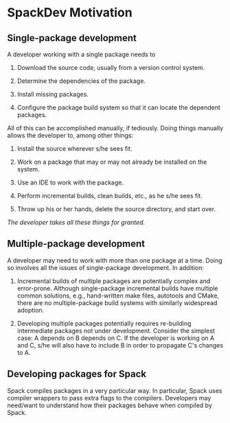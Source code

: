 # SpackDev Motivation

## Single-package development
A developer working with a single package needs to

1. Download the source code, usually from a version control system.

1. Determine the dependencies of the package.

1. Install missing packages.

1. Configure the package build system so that it can locate the dependent packages.

All of this can be accomplished manually, if tediously. Doing things manually allows the developer to, among other things:

1. Install the source wherever s/he sees fit.

1. Work on a package that may or may not already be installed on the system.

1. Use an IDE to work with the package.

1. Perform incremental builds, clean builds, etc., as he s/he sees fit.

1. Throw up his or her hands, delete the source directory, and start over.

_The developer takes all these things for granted._

## Multiple-package development
A developer may need to work with more than one package at a time. Doing so involves all the issues of single-package development. In addition:

1. Incremental builds of multiple packages are potentially complex and error-prone. Although single-package incremental builds have multiple common solutions, e.g., hand-written make files, autotools and CMake, there are no multiple-package build systems with similarly widespread adoption.

1. Developing multiple packages potentially requires re-building intermediate packages not under development. Consider the simplest case: A depends on B depends on C. If the developer is working on A and C, s/he will also have to include B in order to propagate C's changes to A.

## Developing packages for Spack
Spack compiles packages in a very particular way. In particular, Spack uses compiler wrappers to pass extra flags to the compilers. Developers may need/want to understand how their packages behave when compiled by Spack.